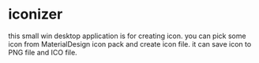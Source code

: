 # iconizer

this small win desktop application is for creating icon. 
you can pick some icon from MaterialDesign icon pack and create icon file.
it can save icon to PNG file and ICO file.
